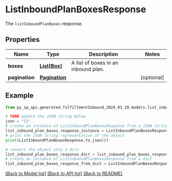 # ListInboundPlanBoxesResponse

The `listInboundPlanBoxes` response.

## Properties

Name | Type | Description | Notes
------------ | ------------- | ------------- | -------------
**boxes** | [**List[Box]**](Box.md) | A list of boxes in an inbound plan. | 
**pagination** | [**Pagination**](Pagination.md) |  | [optional] 

## Example

```python
from py_sp_api.generated.fulfillmentInbound_2024_03_20.models.list_inbound_plan_boxes_response import ListInboundPlanBoxesResponse

# TODO update the JSON string below
json = "{}"
# create an instance of ListInboundPlanBoxesResponse from a JSON string
list_inbound_plan_boxes_response_instance = ListInboundPlanBoxesResponse.from_json(json)
# print the JSON string representation of the object
print(ListInboundPlanBoxesResponse.to_json())

# convert the object into a dict
list_inbound_plan_boxes_response_dict = list_inbound_plan_boxes_response_instance.to_dict()
# create an instance of ListInboundPlanBoxesResponse from a dict
list_inbound_plan_boxes_response_from_dict = ListInboundPlanBoxesResponse.from_dict(list_inbound_plan_boxes_response_dict)
```
[[Back to Model list]](../README.md#documentation-for-models) [[Back to API list]](../README.md#documentation-for-api-endpoints) [[Back to README]](../README.md)


